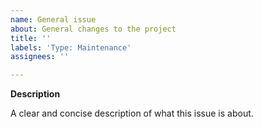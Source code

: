 ```yaml
---
name: General issue
about: General changes to the project
title: ''
labels: 'Type: Maintenance'
assignees: ''

---
```


**Description**

A clear and concise description of what this issue is about.
